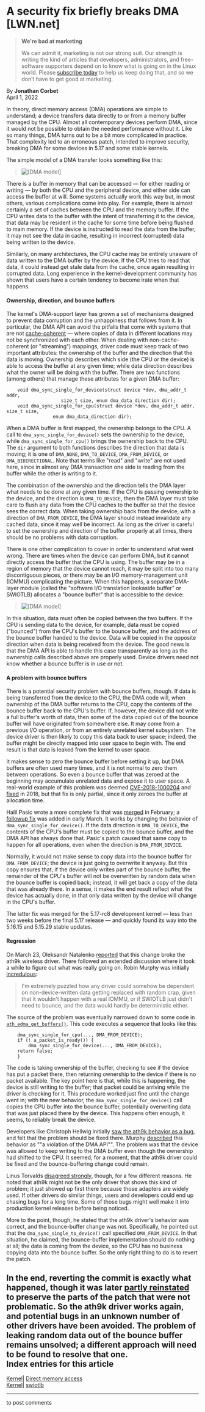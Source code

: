 # A security fix briefly breaks DMA [LWN.net]

> **We're bad at marketing**
> 
> We can admit it, marketing is not our strong suit. Our strength is writing the kind of articles that developers, administrators, and free-software supporters depend on to know what is going on in the Linux world. Please [subscribe today](/Promo/nsn-bad/subscribe) to help us keep doing that, and so we don’t have to get good at marketing. 

By **Jonathan Corbet**  
April 1, 2022 

In theory, direct memory access (DMA) operations are simple to understand; a device transfers data directly to or from a memory buffer managed by the CPU. Almost all contemporary devices perform DMA, since it would not be possible to obtain the needed performance without it. Like so many things, DMA turns out to be a bit more complicated in practice. That complexity led to an erroneous patch, intended to improve security, breaking DMA for some devices in 5.17 and some stable kernels. 

The simple model of a DMA transfer looks something like this: 

> ![\[DMA model\]](https://static.lwn.net/images/2022/bounce-buffer1.png)

There is a buffer in memory that can be accessed — for either reading or writing — by both the CPU and the peripheral device, and either side can access the buffer at will. Some systems actually work this way but, in most others, various complications come into play. For example, there is almost certainly a set of caches between the CPU and the memory buffer. If the CPU writes data to the buffer with the intent of transferring it to the device, that data may be resident in the cache for some time before being flushed to main memory. If the device is instructed to read the data from the buffer, it may not see the data in cache, resulting in incorrect (corrupted) data being written to the device. 

Similarly, on many architectures, the CPU cache may be entirely unaware of data written to the DMA buffer by the device. If the CPU tries to read that data, it could instead get stale data from the cache, once again resulting in corrupted data. Long experience in the kernel-development community has shown that users have a certain tendency to become irate when that happens. 

#### Ownership, direction, and bounce buffers

The kernel's DMA-support layer has grown a set of mechanisms designed to prevent data corruption and the unhappiness that follows from it. In particular, the DMA API can avoid the pitfalls that come with systems that are not [cache-coherent](https://en.wikipedia.org/wiki/Cache_coherence) — where copies of data in different locations may not be synchronized with each other. When dealing with non-cache-coherent (or "streaming") mappings, driver code must keep track of two important attributes: the ownership of the buffer and the direction that the data is moving. Ownership describes which side (the CPU or the device) is able to access the buffer at any given time; while data direction describes what the owner will be doing with the buffer. There are two functions (among others) that manage these attributes for a given DMA buffer: 
    
    
        void dma_sync_single_for_device(struct device *dev, dma_addr_t addr,
    				    size_t size, enum dma_data_direction dir);
        void dma_sync_single_for_cpu(struct device *dev, dma_addr_t addr, size_t size,
    				 enum dma_data_direction dir);
    

When a DMA buffer is first mapped, the ownership belongs to the CPU. A call to `dma_sync_single_for_device()` sets the ownership to the device, while `dma_sync_single_for_cpu()` brings the ownership back to the CPU. The `dir` argument to both functions describes the direction that data is moving; it is one of `DMA_NONE`, `DMA_TO_DEVICE`, `DMA_FROM_DEVICE`, or `DMA_BIDIRECTIONAL`. Note that terms like "read" and "write" are not used here, since in almost any DMA transaction one side is reading from the buffer while the other is writing to it. 

The combination of the ownership and the direction tells the DMA layer what needs to be done at any given time. If the CPU is passing ownership to the device, and the direction is `DMA_TO_DEVICE`, then the DMA layer must take care to flush any data from the CPU caches to the buffer so that the device sees the correct data. When taking ownership back from the device, with a direction of `DMA_FROM_DEVICE`, the DMA layer should instead invalidate any cached data, since it may well be incorrect. As long as the driver is careful to set the ownership and direction of the buffer properly at all times, there should be no problems with data corruption. 

There is one other complication to cover in order to understand what went wrong. There are times when the device can perform DMA, but it cannot directly access the buffer that the CPU is using. The buffer may be in a region of memory that the device cannot reach, it may be split into too many discontiguous pieces, or there may be an I/O memory-management unit (IOMMU) complicating the picture. When this happens, a separate DMA-layer module (called the "software I/O translation lookaside buffer" or SWIOTLB) allocates a "bounce buffer" that is accessible to the device: 

> ![\[DMA model\]](https://static.lwn.net/images/2022/bounce-buffer2.png)

In this situation, data must often be copied between the two buffers. If the CPU is sending data to the device, for example, data must be copied ("bounced") from the CPU's buffer to the bounce buffer, and the address of the bounce buffer handed to the device. Data will be copied in the opposite direction when data is being received from the device. The good news is that the DMA API is able to handle this case transparently as long as the ownership calls described above are properly used. Device drivers need not know whether a bounce buffer is in use or not. 

#### A problem with bounce buffers

There is a potential security problem with bounce buffers, though. If data is being transferred from the device to the CPU, the DMA code will, when ownership of the DMA buffer returns to the CPU, copy the contents of the bounce buffer back to the CPU's buffer. If, however, the device did not write a full buffer's worth of data, then some of the data copied out of the bounce buffer will have originated from somewhere else. It may come from a previous I/O operation, or from an entirely unrelated kernel subsystem. The device driver is then likely to copy this data back to user space; indeed, the buffer might be directly mapped into user space to begin with. The end result is that data is leaked from the kernel to user space. 

It makes sense to zero the bounce buffer before setting it up, but DMA buffers are often used many times, and it is not normal to zero them between operations. So even a bounce buffer that was zeroed at the beginning may accumulate unrelated data and expose it to user space. A real-world example of this problem was deemed [CVE-2018-1000204](https://cve.mitre.org/cgi-bin/cvename.cgi?name=CVE-2018-1000204) and [fixed](https://github.com/torvalds/linux/commit/a45b599ad808c3c982fdcdc12b0b8611c2f92824) in 2018, but that fix is only partial, since it only zeroes the buffer at allocation time. 

Halil Pasic wrote a more complete fix that was [merged](https://git.kernel.org/pub/scm/linux/kernel/git/torvalds/linux.git/commit/?id=ddbd89deb7d3) in February; a [followup fix](https://git.kernel.org/pub/scm/linux/kernel/git/torvalds/linux.git/commit/?id=aa6f8dcbab47) was added in early March. It works by changing the behavior of `dma_sync_single_for_device()`. If the data direction is `DMA_TO_DEVICE`, the contents of the CPU's buffer must be copied to the bounce buffer, and the DMA API has always done that. Pasic's patch caused that same copy to happen for all operations, even when the direction is `DMA_FROM_DEVICE`. 

Normally, it would not make sense to copy data into the bounce buffer for `DMA_FROM_DEVICE`; the device is just going to overwrite it anyway. But this copy ensures that, if the device only writes part of the bounce buffer, the remainder of the CPU's buffer will not be overwritten by random data when the bounce buffer is copied back; instead, it will get back a copy of the data that was already there. In a sense, it makes the end result reflect what the device has actually done, in that only data written by the device will change in the CPU's buffer. 

The latter fix was merged for the 5.17-rc8 development kernel — less than two weeks before the final 5.17 release — and quickly found its way into the 5.16.15 and 5.15.29 stable updates. 

#### Regression

On March 23, Oleksandr Natalenko [reported](/ml/linux-kernel/1812355.tdWV9SEqCh@natalenko.name/) that this change broke the ath9k wireless driver. There followed an extended discussion where it took a while to figure out what was really going on. Robin Murphy was initially [incredulous](/ml/linux-kernel/27b5a287-7a33-9a8b-ad6d-04746735fb0c@arm.com/): 

> I'm extremely puzzled how any driver could somehow be dependent on non-device-written data getting replaced with random crap, given that it wouldn't happen with a real IOMMU, or if SWIOTLB just didn't need to bounce, and the data would hardly be deterministic either. 

The source of the problem was eventually narrowed down to some code in [`ath_edma_get_buffers()`](https://elixir.bootlin.com/linux/v5.17.1/source/drivers/net/wireless/ath/ath9k/recv.c#L627). This code executes a sequence that looks like this: 
    
    
        dma_sync_single_for_cpu(..., DMA_FROM_DEVICE);
        if (! a_packet_is_ready()) {
            dma_sync_single_for_device(..., DMA_FROM_DEVICE);
    	return false;
        }
    

The code is taking ownership of the buffer, checking to see if the device has put a packet there, then returning ownership to the device if there is no packet available. The key point here is that, while this is happening, the device is still writing to the buffer; that packet could be arriving while the driver is checking for it. This procedure worked just fine until the change went in; with the new behavior, the `dma_sync_single_for_device()` call copies the CPU buffer into the bounce buffer, potentially overwriting data that was just placed there by the device. This happens often enough, it seems, to reliably break the device. 

Developers like Christoph Hellwig initially [saw the ath9k behavior as a bug](/ml/linux-kernel/20220325163204.GB16426@lst.de/), and felt that the problem should be fixed there. Murphy [described](/ml/linux-kernel/e077b229-c92b-c9a6-3581-61329c4b4a4b@arm.com/) this behavior as ""a violation of the DMA API"". The problem was that the device was allowed to keep writing to the DMA buffer even though the ownership had shifted to the CPU. It seemed, for a moment, that the ath9k driver could be fixed and the bounce-buffering change could remain. 

Linus Torvalds [disagreed strongly](/ml/linux-kernel/CAHk-=wippum+MksdY7ixMfa3i1sZ+nxYPWLLpVMNyXCgmiHbBQ@mail.gmail.com/), though, for a few different reasons. He noted that ath9k might not be the only driver that shows this kind of problem; it just showed up first there because those adapters are widely used. If other drivers do similar things, users and developers could end up chasing bugs for a long time. Some of those bugs might well make it into production kernel releases before being noticed. 

More to the point, though, he stated that the ath9k driver's behavior was correct, and the bounce-buffer change was not. Specifically, he pointed out that the `dma_sync_single_to_device()` call specified `DMA_FROM_DEVICE`. In that situation, he claimed, the bounce-buffer implementation should do nothing at all; the data is coming from the device, so the CPU has no business copying data into the bounce buffer. So the only right thing to do is to revert the patch. 

In the end, reverting the commit is exactly what happened, though it was later [partly reinstated](https://git.kernel.org/linus/901c7280ca0d) to preserve the parts of the patch that were not problematic. So the ath9k driver works again, and potential bugs in an unknown number of other drivers have been avoided. The problem of leaking random data out of the bounce buffer remains unsolved; a different approach will need to be found to resolve that one.  
Index entries for this article  
---  
[Kernel](/Kernel/Index)| [Direct memory access](/Kernel/Index#Direct_memory_access)  
[Kernel](/Kernel/Index)| [swiotlb](/Kernel/Index#swiotlb)  
  


* * *

to post comments 
